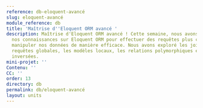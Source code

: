 ```yaml
---
reference: db-eloquent-avancé
slug: eloquent-avancé
module_reference: db
title: 'Maîtrise d''Eloquent ORM avancé '
description: Maîtrise d'Eloquent ORM avancé ! Cette semaine, nous avons approfondi
  nos connaissances sur Eloquent ORM pour effectuer des requêtes plus complexes et
  manipuler nos données de manière efficace. Nous avons exploré les jointures, les
  requêtes globales, les modèles locaux, les relations polymorphiques et les relations
  inversées.
mini-projet: ''
Contenu: ''
CC: ''
order: 13
directory: db
permalink: db/eloquent-avancé
layout: units
---
```

